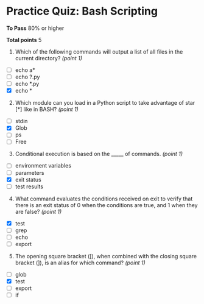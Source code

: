 # Practice Quiz: Bash Scripting

__To Pass__ 80% or higher

__Total points__ 5

1. Which of the following commands will output a list of all files in the current directory? _(point 1)_
- [ ] echo a*
- [ ] echo ?.py
- [ ] echo *.py
- [x] echo *

2. Which module can you load in a Python script to take advantage of star [*] like in BASH? _(point 1)_
- [ ] stdin
- [x] Glob
- [ ] ps
- [ ] Free

3. Conditional execution is based on the _____ of commands. _(point 1)_
- [ ] environment variables
- [ ] parameters
- [x] exit status
- [ ] test results

4. What command evaluates the conditions received on exit to verify that there is an exit status of 0 when the conditions are true, and 1 when they are false? _(point 1)_
- [x] test
- [ ] grep
- [ ] echo
- [ ] export

5. The opening square bracket ([), when combined with the closing square bracket (]), is an alias for which command? _(point 1)_
- [ ] glob
- [x] test
- [ ] export
- [ ] if